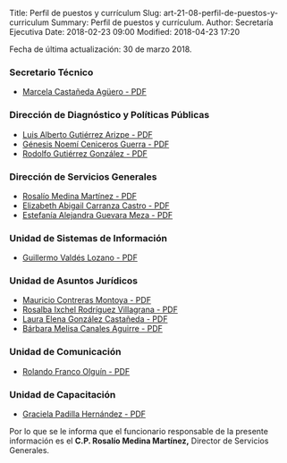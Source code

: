 Title: Perfil de puestos y currículum
Slug: art-21-08-perfil-de-puestos-y-curriculum
Summary: Perfil de puestos y currículum.
Author: Secretaría Ejecutiva
Date: 2018-02-23 09:00
Modified: 2018-04-23 17:20


Fecha de última actualización: 30 de marzo 2018.

### Secretario Técnico

* [Marcela Castañeda Agüero - PDF](cv-mca.pdf)

### Dirección de Diagnóstico y Políticas Públicas

* [Luis Alberto Gutiérrez Arizpe - PDF](cv-laga.pdf)
* [Génesis Noemí Ceniceros Guerra - PDF](cv-gncg.pdf)
* [Rodolfo Gutiérrez González - PDF](cv-rgg.pdf)

### Dirección de Servicios Generales

* [Rosalío Medina Martínez - PDF](cv-rmm.pdf)
* [Elizabeth Abigail Carranza Castro - PDF](cv-eacc.pdf)
* [Estefanía Alejandra Guevara Meza - PDF](cv-eagm.pdf)

### Unidad de Sistemas de Información

* [Guillermo Valdés Lozano - PDF](cv-gvl.pdf)

### Unidad de Asuntos Jurídicos

* [Mauricio Contreras Montoya - PDF](cv-mcm.pdf)
* [Rosalba Ixchel Rodríguez Villagrana - PDF](cv-rirv.pdf)
* [Laura Elena González Castañeda - PDF](cv-legc.pdf)
* [Bárbara Melisa Canales Aguirre - PDF](cv-bmca.pdf)

### Unidad de Comunicación

* [Rolando Franco Olguín - PDF](cv-rfo.pdf)

### Unidad de Capacitación

* [Graciela Padilla Hernández - PDF](cv-gph.pdf)

Por lo que se le informa que el funcionario responsable de la presente
información es el **C.P. Rosalío Medina Martínez,** Director de
Servicios Generales.
